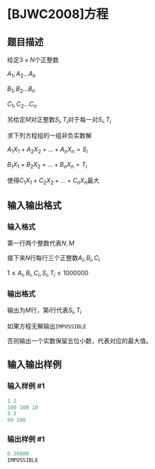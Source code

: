 # [BJWC2008]方程

## 题目描述

给定$3\times N$个正整数

$A_1,A_2...A_n$

$B_1,B_2...B_n$

$C_1,C_2...C_n$

另给定$M$对正整数$S_i,T_i$对于每一对$S_i,T_i$

求下列方程组的一组非负实数解

$A_1X_1+A_2X_2+...+A_nX_n=S_i$

$B_1X_1+B_2X_2+...+B_nX_n=T_i$

使得$C_1X_1+C_2X_2+...+C_nX_n$最大

## 输入输出格式

### 输入格式

第一行两个整数代表$N,M$

接下来$N$行每行三个正整数$A_i,B_i,C_i$

$1\le A_i,B_i,C_i,S_i,T_i\le1000000$

### 输出格式

输出为$M$行，第$i$行代表$S_i,T_i$

如果方程无解输出`IMPOSSIBLE`

否则输出一个实数保留五位小数，代表对应的最大值。

## 输入输出样例

### 输入样例 #1

```cpp
1 2
100 100 10
3 3
99 100
```


### 输出样例 #1

```cpp
0.30000
IMPOSSIBLE
```


